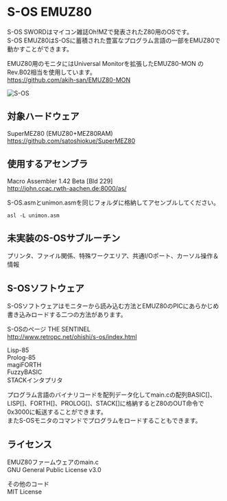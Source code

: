 # S-OS EMUZ80
S-OS SWORDはマイコン雑誌Oh!MZで発表されたZ80用のOSです。  
S-OS EMUZ80はS-OSに蓄積された豊富なプログラム言語の一部をEMUZ80で動かすことができます。  

EMUZ80用のモニタにはUniversal Monitorを拡張したEMUZ80-MON のRev.B02相当を使用しています。  
https://github.com/akih-san/EMUZ80-MON  

![S-OS](https://github.com/satoshiokue/S-OS-EMUZ80/blob/main/HELP.jpeg)

## 対象ハードウェア
SuperMEZ80 (EMUZ80+MEZ80RAM)  
https://github.com/satoshiokue/SuperMEZ80  

## 使用するアセンブラ  
Macro Assembler 1.42 Beta [Bld 229]  
http://john.ccac.rwth-aachen.de:8000/as/  

S-OS.asmとunimon.asmを同じフォルダに格納してアセンブルしてください。
```
asl -L unimon.asm
```

## 未実装のS-OSサブルーチン
プリンタ、ファイル関係、特殊ワークエリア、共通I/Oポート、カーソル操作＆情報  

## S-OSソフトウェア
S-OSソフトウェアはモニターから読み込む方法とEMUZ80のPICにあらかじめ書き込みロードする二つの方法があります。  

S-OSのページ THE SENTINEL  
http://www.retropc.net/ohishi/s-os/index.html  

Lisp-85  
Prolog-85  
magiFORTH  
FuzzyBASIC  
STACKインタプリタ  

プログラム言語のバイナリコードを配列データ化してmain.cの配列BASIC[]、LISP[]、FORTH[]、PROLOG[]、STACK[]に格納するとZ80のOUT命令で0x3000に転送することができます。  
またS-OSモニタのコマンドでプログラムをロードすることもできます。 

## ライセンス
EMUZ80ファームウェアのmain.c  
GNU General Public License v3.0  

その他のコード  
MIT License  
